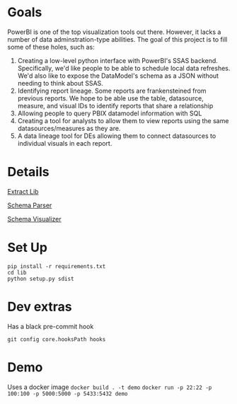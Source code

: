 # Goals

PowerBI is one of the top visualization tools out there. However, it lacks a number of data adminstration-type abilities. The goal of this project is to fill some of these holes, such as:

1. Creating a low-level python interface with PowerBI's SSAS backend. Specifically, we'd like people to be able to schedule local data refreshes. We'd also like to expose the DataModel's schema as a JSON without needing to think about SSAS.
2. Identifying report lineage. Some reports are frankensteined from previous reports. We hope to be able use the table, datasource, measure, and visual IDs to identify reports that share a relationship
3. Allowing people to query PBIX datamodel information with SQL
4. Creating a tool for analysts to allow them to view reports using the same datasources/measures as they are.
5. A data lineage tool for DEs allowing them to connect datasources to individual visuals in each report.

# Details

[Extract Lib](lib/README.md)

[Schema Parser](load_to_db/README.md)

[Schema Visualizer](visualizer/README.md)

# Set Up

```
pip install -r requirements.txt
cd lib
python setup.py sdist
```

# Dev extras

Has a black pre-commit hook

```
git config core.hooksPath hooks
```

# Demo

Uses a docker image
`docker build . -t demo`
`docker run -p 22:22 -p 100:100 -p 5000:5000 -p 5433:5432 demo`
